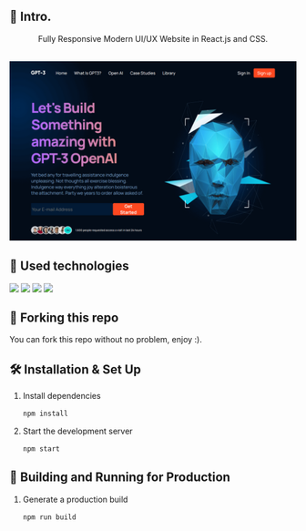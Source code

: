 ## 📄 Intro.

<div align="center">
Fully Responsive Modern UI/UX Website in React.js and CSS. <br><br>
</div>

[![Responsive Website App Banner](./public/banner.png)](https://responsive-website-seven.vercel.app/)

## 💼 Used technologies

![](https://img.shields.io/badge/Markup-HTML-informational?style=for-the-badge&logo=html5&logoColor=81afdd&color=81afdd&labelColor=2b2d42)
![](https://img.shields.io/badge/Style-CSS-informational?style=for-the-badge&logo=css3&logoColor=81afdd&color=81afdd&labelColor=2b2d42)
![](https://img.shields.io/badge/Code-JavaScript-informational?style=for-the-badge&logo=JavaScript&logoColor=81afdd&color=81afdd&labelColor=2b2d42)
![](https://img.shields.io/badge/Code-React.js-informational?style=for-the-badge&logo=react&logoColor=81afdd&color=81afdd&labelColor=2b2d42)

## 🚨 Forking this repo

You can fork this repo without no problem, enjoy :).

## 🛠 Installation & Set Up

1. Install dependencies

   ```sh
   npm install
   ```

2. Start the development server

   ```sh
   npm start
   ```

## 🚀 Building and Running for Production

1. Generate a production build

   ```sh
   npm run build
   ```
